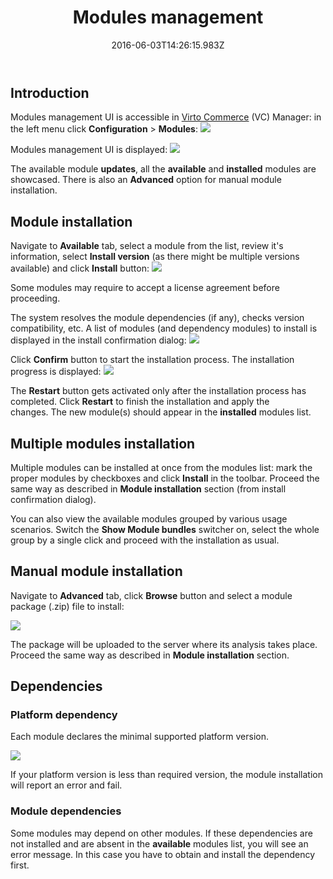 ﻿---
title: Modules management
description: The article about managing Virto Commerce modules
layout: docs
date: 2016-06-03T14:26:15.983Z
sorting: 2
---
## Introduction

Modules management UI is accessible in <a class="crosslink" href="https://virtocommerce.com/b2b-ecommerce-platform" target="_blank">Virto Commerce</a> (VC) Manager: in the left menu click **Configuration** > **Modules**:
![](../../../assets/images/docs/image2016-6-3_13-28-9.png)

Modules management UI is displayed:
![](../../../assets/images/docs/image2016-6-3_13-46-25.png)

The available module **updates**, all the **available** and **installed** modules are showcased. There is also an **Advanced** option for manual module installation.

## Module installation

Navigate to **Available** tab, select a module from the list, review it's information, select **Install version** (as there might be multiple versions available) and click **Install** button:
![](../../../assets/images/docs/image2016-6-3_16-9-19.png)

Some modules may require to accept a license agreement before proceeding.

The system resolves the module dependencies (if any), checks version compatibility, etc. A list of modules (and dependency modules) to install is displayed in the install confirmation dialog:
![](../../../assets/images/docs/image2016-6-3_16-11-7.png)

Click **Confirm** button to start the installation process. The installation progress is displayed:
![](../../../assets/images/docs/image2016-6-3_16-52-48.png)

The **Restart** button gets activated only after the installation process has completed. Click **Restart** to finish the installation and apply the changes. The new module(s) should appear in the **installed** modules list.

## Multiple modules installation

Multiple modules can be installed at once from the modules list: mark the proper modules by checkboxes and click **Install** in the toolbar. Proceed the same way as described in **Module installation** section (from install confirmation dialog).

You can also view the available modules grouped by various usage scenarios. Switch the **Show Module bundles** switcher on, select the whole group by a single click and proceed with the installation as usual.

## Manual module installation

Navigate to **Advanced** tab, click **Browse** button and select a module package (.zip) file to install:

![](../../../assets/images/docs/image2016-6-3_14-12-6.png)

The package will be uploaded to the server where its analysis takes place. Proceed the same way as described in **Module installation** section.

## Dependencies

### Platform dependency

Each module declares the minimal supported platform version.

![](../../../assets/images/docs/image2015-5-29_16-51-5.png)

If your platform version is less than required version, the module installation will report an error and fail.

### Module dependencies

Some modules may depend on other modules. If these dependencies are not installed and are absent in the **available** modules list, you will see an error message. In this case you have to obtain and install the dependency first.
